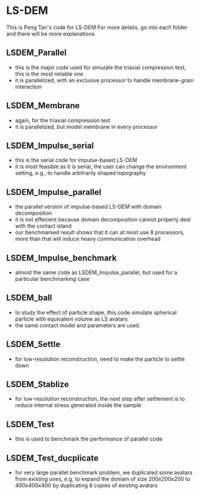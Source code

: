 # LS-DEM
This is Peng Tan's code for LS-DEM
For more details, go into each folder and there will be more explanations

## LSDEM_Parallel
- this is the major code used for simulate the triaxial compression test, this is the most reliable one
- it is parallelized, with an exclusive processor to handle membrane-grain interaction

## LSDEM_Membrane
- again, for the triaxial compression test
- it is parallelized, but model membrane in every processor

## LSDEM_Impulse_serial
- this is the serial code for impulse-based LS-DEM
- it is most feasible as it is serial, the user can change the environment setting, e.g., to handle arbitrarily shaped topography

## LSDEM_Impulse_parallel
- the parallel version of impulse-based LS-DEM with domain decomposition
- it is not effecient because domain decomposition cannot properly deal with the contact island
- our benchmarked result shows that it can at most use 8 processors, more than that will induce heavy communication overhead

## LSDEM_Impulse_benchmark
- almost the same code as LSDEM_Impulse_parallel, but used for a particular benchmarking case

## LSDEM_ball
- to study the effect of particle shape, this code simulate spherical particle with equivalent volume as LS avatars
- the same contact model and parameters are used.

## LSDEM_Settle
- for low-resolution reconstruction, need to make the particle to settle down

## LSDEM_Stablize
- for low-resolution reconstruction, the next step after settlement is to reduce internal stress generated inside the sample

## LSDEM_Test
- this is used to benchmark the performance of parallel code

## LSDEM_Test_ducplicate
- for very large parallel benchmark problem, we duplicated some avatars from existing ones, e.g, to expand the domain of size 200x200x200 to 400x400x400 by duplicating 8 copies of existing avatars


